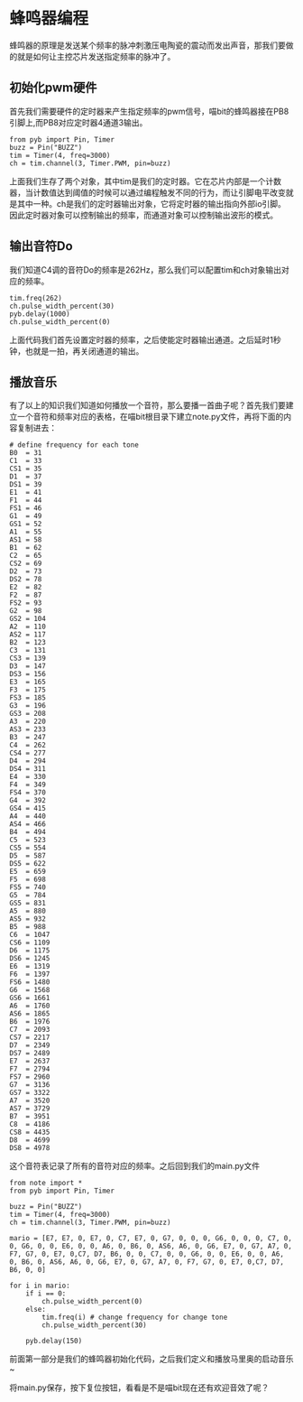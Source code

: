 # 蜂鸣器编程

蜂鸣器的原理是发送某个频率的脉冲刺激压电陶瓷的震动而发出声音，那我们要做的就是如何让主控芯片发送指定频率的脉冲了。

## 初始化pwm硬件

首先我们需要硬件的定时器来产生指定频率的pwm信号，喵bit的蜂鸣器接在PB8引脚上,而PB8对应定时器4通道3输出。

	from pyb import Pin, Timer
	buzz = Pin("BUZZ")
	tim = Timer(4, freq=3000)
	ch = tim.channel(3, Timer.PWM, pin=buzz)

上面我们生存了两个对象，其中tim是我们的定时器。它在芯片内部是一个计数器，当计数值达到阈值的时候可以通过编程触发不同的行为，而让引脚电平改变就是其中一种。ch是我们的定时器输出对象，它将定时器的输出指向外部io引脚。因此定时器对象可以控制输出的频率，而通道对象可以控制输出波形的模式。

## 输出音符Do

我们知道C4调的音符Do的频率是262Hz，那么我们可以配置tim和ch对象输出对应的频率。

	tim.freq(262)
	ch.pulse_width_percent(30)
	pyb.delay(1000)
	ch.pulse_width_percent(0)

上面代码我们首先设置定时器的频率，之后使能定时器输出通道。之后延时1秒钟，也就是一拍，再关闭通道的输出。

## 播放音乐

有了以上的知识我们知道如何播放一个音符，那么要播一首曲子呢？首先我们要建立一个音符和频率对应的表格，在喵bit根目录下建立note.py文件，再将下面的内容复制进去：
	
	# define frequency for each tone
	B0  = 31
	C1  = 33
	CS1 = 35
	D1  = 37
	DS1 = 39
	E1  = 41
	F1  = 44
	FS1 = 46
	G1  = 49
	GS1 = 52
	A1  = 55
	AS1 = 58
	B1  = 62
	C2  = 65
	CS2 = 69
	D2  = 73
	DS2 = 78
	E2  = 82
	F2  = 87
	FS2 = 93
	G2  = 98
	GS2 = 104
	A2  = 110
	AS2 = 117
	B2  = 123
	C3  = 131
	CS3 = 139
	D3  = 147
	DS3 = 156
	E3  = 165
	F3  = 175
	FS3 = 185
	G3  = 196
	GS3 = 208
	A3  = 220
	AS3 = 233
	B3  = 247
	C4  = 262
	CS4 = 277
	D4  = 294
	DS4 = 311
	E4  = 330
	F4  = 349
	FS4 = 370
	G4  = 392
	GS4 = 415
	A4  = 440
	AS4 = 466
	B4  = 494
	C5  = 523
	CS5 = 554
	D5  = 587
	DS5 = 622
	E5  = 659
	F5  = 698
	FS5 = 740
	G5  = 784
	GS5 = 831
	A5  = 880
	AS5 = 932
	B5  = 988
	C6  = 1047
	CS6 = 1109
	D6  = 1175
	DS6 = 1245
	E6  = 1319
	F6  = 1397
	FS6 = 1480
	G6  = 1568
	GS6 = 1661
	A6  = 1760
	AS6 = 1865
	B6  = 1976
	C7  = 2093
	CS7 = 2217
	D7  = 2349
	DS7 = 2489
	E7  = 2637
	F7  = 2794
	FS7 = 2960
	G7  = 3136
	GS7 = 3322
	A7  = 3520
	AS7 = 3729
	B7  = 3951
	C8  = 4186
	CS8 = 4435
	D8  = 4699
	DS8 = 4978

这个音符表记录了所有的音符对应的频率。之后回到我们的main.py文件

	from note import *
	from pyb import Pin, Timer

	buzz = Pin("BUZZ")
	tim = Timer(4, freq=3000)
	ch = tim.channel(3, Timer.PWM, pin=buzz)
	
	mario = [E7, E7, 0, E7, 0, C7, E7, 0, G7, 0, 0, 0, G6, 0, 0, 0, C7, 0, 0, G6, 0, 0, E6, 0, 0, A6, 0, B6, 0, AS6, A6, 0, G6, E7, 0, G7, A7, 0, F7, G7, 0, E7, 0,C7, D7, B6, 0, 0, C7, 0, 0, G6, 0, 0, E6, 0, 0, A6, 0, B6, 0, AS6, A6, 0, G6, E7, 0, G7, A7, 0, F7, G7, 0, E7, 0,C7, D7, B6, 0, 0]
	
	for i in mario:
	    if i == 0:
	        ch.pulse_width_percent(0)
	    else:
	        tim.freq(i) # change frequency for change tone
	        ch.pulse_width_percent(30)
	
	    pyb.delay(150)


前面第一部分是我们的蜂鸣器初始化代码，之后我们定义和播放马里奥的启动音乐~

将main.py保存，按下复位按钮，看看是不是喵bit现在还有欢迎音效了呢？

